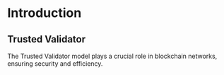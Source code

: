 # Introduction

## Trusted Validator

The Trusted Validator model plays a crucial role in blockchain networks, ensuring security and efficiency.
